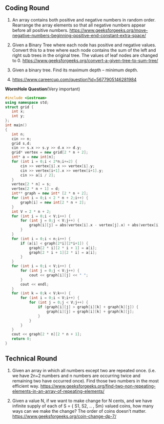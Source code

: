 ## Coding Round
1. An array contains both positive and negative numbers in random order.
 Rearrange the array elements so that all negative numbers appear 
 before all positive numbers.
 https://www.geeksforgeeks.org/move-negative-numbers-beginning-positive-end-constant-extra-space/

2. Given a Binary Tree where each node has positive and negative values.
  Convert this to a tree where each node contains the sum of the left and right sub trees in the original tree.
  The values of leaf nodes are changed to 0.
  https://www.geeksforgeeks.org/convert-a-given-tree-to-sum-tree/

3. Given a binary tree. Find its maximum depth – minimum depth.

4. https://www.careercup.com/question?id=5677905146281984
 
 **WormHole Question**(Very important)
 ```c++
 #include <iostream>
using namespace std;
struct grid {
	int x;
	int y;
};
int main()
{
	int n;
	cin >> n;
	grid s,d;
	cin >> s.x >> s.y >> d.x >> d.y;
	grid* vertex = new grid[2 * n + 2];
	int* a = new int[n];
	for (int i = 0;i < 2*n;i+=2) {
		cin >> vertex[i].x >> vertex[i].y;
		cin >> vertex[i+1].x >> vertex[i+1].y;
		cin >> a[i / 2];
	}
	vertex[2 * n] = s;
	vertex[2 * n + 1] = d;
	int** graph = new int* [2 * n + 2];
	for (int i = 0;i < 2 * n + 2;i++) {
		graph[i] = new int[2 * n + 2];
	}
	int V = 2 * n + 2;
	for (int i = 0;i < V;i++) {
		for (int j = 0;j < V;j++) {
			graph[i][j] = abs(vertex[i].x - vertex[j].x) + abs(vertex[i].y - vertex[j].y);
		}
	}
	for (int i = 0;i < n;i++) {
		if (a[i] < graph[2*i][2*i+1]) {
			graph[2 * i][2 * i + 1] = a[i];
			graph[2 * i + 1][2 * i] = a[i];
		}
	}
	for (int i = 0;i < V;i++) {
		for (int j = 0;j < V;j++) {
			cout << graph[i][j] << " ";
		}
		cout << endl;
	}
	for (int k = 0;k < V;k++) {
		for (int i = 0;i < V;i++) {
			for (int j = 0;j < V;j++) {
				if (graph[i][j] > graph[i][k] + graph[k][j]) {
					graph[i][j] = graph[i][k] + graph[k][j];
				}
			}
		}
	}
	cout << graph[2 * n][2 * n + 1];
	return 0;
}
```

## Technical Round
1. Given an array in which all numbers except two are repeated once.
  (i.e. we have 2n+2 numbers and n numbers are occurring twice and remaining two have occurred once).
  Find those two numbers in the most efficient way.
  https://www.geeksforgeeks.org/find-two-non-repeating-elements-in-an-array-of-repeating-elements/

2. Given a value N, if we want to make change for N cents, and we have infinite supply of each of S = { S1, S2, .. , Sm} valued coins,
  how many ways can we make the change? The order of coins doesn’t matter.
  https://www.geeksforgeeks.org/coin-change-dp-7/
